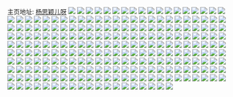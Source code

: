 主页地址: [杨思颖儿呀](https://weibo.com/u/5626779452) 
![](https://wx4.sinaimg.cn/mw2000/0068Nonigy1h9prqf59w4j32c02c0e82.jpg) 
![](https://wx4.sinaimg.cn/mw2000/0068Nonigy1h9prrqwk6oj30u00u07fo.jpg) 
![](https://wx4.sinaimg.cn/mw2000/0068Nonily1h96w4aygf7j32c02c07wi.jpg) 
![](https://wx4.sinaimg.cn/mw2000/0068Nonily1h96w45o1jbj32c02c07wi.jpg) 
![](https://wx4.sinaimg.cn/mw2000/0068Nonily1h96w4dog46j32c02c04qq.jpg) 
![](https://wx4.sinaimg.cn/mw2000/0068Nonily1h8px9uumzkj31kw2dckjm.jpg) 
![](https://wx4.sinaimg.cn/mw2000/0068Nonily1h8pxco54gtj31j021d4qq.jpg) 
![](https://wx4.sinaimg.cn/mw2000/0068Nonily1h8pxa0wgo6j31j02aie82.jpg) 
![](https://wx4.sinaimg.cn/mw2000/0068Nonily1h8px9vhsn6j30ku0v9akd.jpg) 
![](https://wx4.sinaimg.cn/mw2000/0068Nonily1h8px9y4r5fj31kp2d2hdu.jpg) 
![](https://wx4.sinaimg.cn/mw2000/0068Nonily1h8l7o7u78aj30sg1hc7wh.jpg) 
![](https://wx4.sinaimg.cn/mw2000/0068Nonily1h8734erfzrj32dc1kwb2a.jpg) 
![](https://wx4.sinaimg.cn/mw2000/0068Nonily1h8734key81j32dc1kwhdu.jpg) 
![](https://wx4.sinaimg.cn/mw2000/0068Nonily1h87348onw4j32dc1kwb2a.jpg) 
![](https://wx4.sinaimg.cn/mw2000/0068Nonily1h8734m43v5j32dc1kwb2a.jpg) 
![](https://wx4.sinaimg.cn/mw2000/0068Nonily1h8734acumkj32dc1kwb2a.jpg) 
![](https://wx4.sinaimg.cn/mw2000/0068Nonily1h8734iho0yj32dc1kwb2a.jpg) 
![](https://wx4.sinaimg.cn/mw2000/0068Nonily1h7gtnkq3p5j31s035stij.jpg) 
![](https://wx4.sinaimg.cn/mw2000/0068Nonily1h7gtnrk3u3j31s035s7wi.jpg) 
![](https://wx4.sinaimg.cn/mw2000/0068Nonily1h7gtmc208cj31kw35s4j3.jpg) 
![](https://wx4.sinaimg.cn/mw2000/0068Nonily1h7gtmws5rcj31s035su0y.jpg) 
![](https://wx4.sinaimg.cn/mw2000/0068Nonily1h7gtnih6dzj31s035s1ky.jpg) 
![](https://wx4.sinaimg.cn/mw2000/0068Nonily1h7gtmzlwxyj31s035s47y.jpg) 
![](https://wx4.sinaimg.cn/mw2000/0068Nonily1h7gtnbegnzj31s035ske8.jpg) 
![](https://wx4.sinaimg.cn/mw2000/0068Nonily1h7gtmohm8lj31s035shdw.jpg) 
![](https://wx4.sinaimg.cn/mw2000/0068Nonily1h7gto0tb0bj31s035s0yl.jpg) 
![](https://wx4.sinaimg.cn/mw2000/0068Nonily1h6b5g8cyjsj30sg13jwfi.jpg) 
![](https://wx4.sinaimg.cn/mw2000/0068Nonily1h6b5g7ib6lj31tk19kx6p.jpg) 
![](https://wx4.sinaimg.cn/mw2000/0068Nonily1h6b5gc0865j32c02c0qv5.jpg) 
![](https://wx4.sinaimg.cn/mw2000/0068Nonily1h6b5gdhvetj32c02c0npd.jpg) 
![](https://wx4.sinaimg.cn/mw2000/0068Nonily1h648v30ak8j31qc11mnbn.jpg) 
![](https://wx4.sinaimg.cn/mw2000/0068Nonily1h61v4wgyqej32c0340x6p.jpg) 
![](https://wx4.sinaimg.cn/mw2000/0068Nonily1h61v50hvtmj33402c0npd.jpg) 
![](https://wx4.sinaimg.cn/mw2000/0068Nonily1h61v54s1r1j329v41t1kz.jpg) 
![](https://wx4.sinaimg.cn/mw2000/0068Nonily1h56okxni3lj30in0v6n7n.jpg) 
![](https://wx4.sinaimg.cn/mw2000/0068Nonily1h56olydqd3j30h60sgwn5.jpg) 
![](https://wx4.sinaimg.cn/mw2000/0068Nonily1h56oltlqclj30ku10iwpk.jpg) 
![](https://wx4.sinaimg.cn/mw2000/0068Nonily1h56oldmglbj30ku10sh00.jpg) 
![](https://wx4.sinaimg.cn/mw2000/0068Nonily1h56olrweg3j30ua1ctqrz.jpg) 
![](https://wx4.sinaimg.cn/mw2000/0068Nonily1h56olfjl97j30gz0thgt3.jpg) 
![](https://wx4.sinaimg.cn/mw2000/0068Nonily1h56omzq6i5j30ku10rqb2.jpg) 
![](https://wx4.sinaimg.cn/mw2000/0068Nonily1h56om0xmaoj30ic0uxqbj.jpg) 
![](https://wx4.sinaimg.cn/mw2000/0068Nonily1h56ol2enn2j30ku10owrz.jpg) 
![](https://wx4.sinaimg.cn/mw2000/0068Nonily1h50wm04c55j30gg0mgjx5.jpg) 
![](https://wx4.sinaimg.cn/mw2000/0068Nonily1h50wm1gu8fj30ix0jt78w.jpg) 
![](https://wx4.sinaimg.cn/mw2000/0068Nonily1h50wlzch7ij30h80mw0x7.jpg) 
![](https://wx4.sinaimg.cn/mw2000/0068Nonily1h50wm0k9hgj30gu0ofq73.jpg) 
![](https://wx4.sinaimg.cn/mw2000/0068Nonily1h50wm1vqkaj30ju0eytcs.jpg) 
![](https://wx4.sinaimg.cn/mw2000/0068Nonily1h50wlzr1r8j30gr0ow78l.jpg) 
![](https://wx4.sinaimg.cn/mw2000/0068Nonigy1h2qvs2lqwlj32c03404qq.jpg) 
![](https://wx4.sinaimg.cn/mw2000/0068Nonigy1h2qvrutysoj3290301npd.jpg) 
![](https://wx4.sinaimg.cn/mw2000/0068Nonigy1h2qvs8nw5yj32c033z4qq.jpg) 
![](https://wx4.sinaimg.cn/mw2000/0068Nonigy1h2qvrrxtm8j328f2z8x6p.jpg) 
![](https://wx4.sinaimg.cn/mw2000/0068Nonigy1h2qvs11ll3j32c03401ky.jpg) 
![](https://wx4.sinaimg.cn/mw2000/0068Nonigy1h2qvsab1dgj32c03401ky.jpg) 
![](https://wx4.sinaimg.cn/mw2000/0068Nonigy1h2qvryahbuj32c0340qv6.jpg) 
![](https://wx4.sinaimg.cn/mw2000/0068Nonigy1h2qvrw58egj32322s3npd.jpg) 
![](https://wx4.sinaimg.cn/mw2000/0068Nonigy1h2qvs70vaoj32c0340e83.jpg) 
![](https://wx4.sinaimg.cn/mw2000/0068Nonily1h0k2g8tkbwj31rv35s7wh.jpg) 
![](https://wx4.sinaimg.cn/mw2000/0068Nonily1h0k2fzrb7gj31rv35se81.jpg) 
![](https://wx4.sinaimg.cn/mw2000/0068Nonily1h0k2fnyjlmj31rv35sb29.jpg) 
![](https://wx4.sinaimg.cn/mw2000/0068Nonily1h0k2fsuqtsj31rv35se81.jpg) 
![](https://wx4.sinaimg.cn/mw2000/0068Nonily1h0k2dnq29lj31rv35sqv5.jpg) 
![](https://wx4.sinaimg.cn/mw2000/0068Nonily1h0k2gdn3jdj31qw35ehdt.jpg) 
![](https://wx4.sinaimg.cn/mw2000/0068Nonily1h0k2eqz0gtj31rv35snpd.jpg) 
![](https://wx4.sinaimg.cn/mw2000/0068Nonily1h0k2fipvpfj31rv35sqv5.jpg) 
![](https://wx4.sinaimg.cn/mw2000/0068Nonily1h0k2g569zaj31po2sh4qp.jpg) 
![](https://wx4.sinaimg.cn/mw2000/0068Nonily1h0k2eaqo39j31gn2ll1fs.jpg) 
![](https://wx4.sinaimg.cn/mw2000/0068Nonily1h0k2e744njj322r35s4qq.jpg) 
![](https://wx4.sinaimg.cn/mw2000/0068Nonily1h0k2etg937j31g52kpe20.jpg) 
![](https://wx4.sinaimg.cn/mw2000/0068Nonily1h05w0v128kj30xo1o0wpt.jpg) 
![](https://wx4.sinaimg.cn/mw2000/0068Nonily1h05w0vjtewj30xo1o0wr7.jpg) 
![](https://wx4.sinaimg.cn/mw2000/0068Nonily1h05w19n1laj30xo1o049w.jpg) 
![](https://wx4.sinaimg.cn/mw2000/0068Nonily1h05w0wnp25j30xo1o0k3s.jpg) 
![](https://wx4.sinaimg.cn/mw2000/0068Nonily1h05w0x9wjhj30xr1o0n8s.jpg) 
![](https://wx4.sinaimg.cn/mw2000/0068Nonily1h05w0w0wvpj30xo1o0k3z.jpg) 
![](https://wx4.sinaimg.cn/mw2000/0068Nonily1gy4eirqnvuj31o02804qq.jpg) 
![](https://wx4.sinaimg.cn/mw2000/0068Nonily1gy4eioghrkj31nr1qakjl.jpg) 
![](https://wx4.sinaimg.cn/mw2000/0068Nonily1gy4eixirslj30u00u0gui.jpg) 
![](https://wx4.sinaimg.cn/mw2000/0068Nonily1gy4eiwwrthj324o2cx4qq.jpg) 
![](https://wx4.sinaimg.cn/mw2000/0068Nonily1gvil21gp9gj60sg11u1kx02.jpg) 
![](https://wx4.sinaimg.cn/mw2000/0068Nonily1gvil2xpnhpj60sg16ohda02.jpg) 
![](https://wx4.sinaimg.cn/mw2000/0068Nonily1gvil35yvjuj60sg13fto302.jpg) 
![](https://wx4.sinaimg.cn/mw2000/0068Nonily1gvil2471lpj60sg16o1kx02.jpg) 
![](https://wx4.sinaimg.cn/mw2000/0068Nonily1gvil2hhggzj60sg47onpd02.jpg) 
![](https://wx4.sinaimg.cn/mw2000/0068Nonily1gvil2bb0l3j60sg39kx6p02.jpg) 
![](https://wx4.sinaimg.cn/mw2000/0068Nonily1gvil2uc1c9j60sg16o4jt02.jpg) 
![](https://wx4.sinaimg.cn/mw2000/0068Nonily1gvil2rub0zj60sg59mx6q02.jpg) 
![](https://wx4.sinaimg.cn/mw2000/0068Nonily1gvil34ougmj60sg3ainpe02.jpg) 
![](https://wx4.sinaimg.cn/mw2000/0068Nonily1gt5sep5y61j30sg26onpd.jpg) 
![](https://wx4.sinaimg.cn/mw2000/0068Nonily1gssig0vrrlj33402c0e81.jpg) 
![](https://wx4.sinaimg.cn/mw2000/0068Nonily1gssifqth2lj33402c0npe.jpg) 
![](https://wx4.sinaimg.cn/mw2000/0068Nonily1gssifus6onj33402c07wi.jpg) 
![](https://wx4.sinaimg.cn/mw2000/0068Nonily1gssifz4u7oj32c02c0u0x.jpg) 
![](https://wx4.sinaimg.cn/mw2000/0068Nonily1gssifwwz5pj33402c0hdt.jpg) 
![](https://wx4.sinaimg.cn/mw2000/0068Nonily1gssifs705xj32c01pa1hl.jpg) 
![](https://wx4.sinaimg.cn/mw2000/0068Nonily1gof3kzx0ixj31ru35snpo.jpg) 
![](https://wx4.sinaimg.cn/mw2000/0068Nonily1gof3l0ztb5j30ku0z311l.jpg) 
![](https://wx4.sinaimg.cn/mw2000/0068Nonily1gof3jrfhxaj30ku1asal1.jpg) 
![](https://wx4.sinaimg.cn/mw2000/0068Nonily1gof3l5l03fj32c033y4qs.jpg) 
![](https://wx4.sinaimg.cn/mw2000/0068Nonily1gof3jrxmo5j30ku0z3tfw.jpg) 
![](https://wx4.sinaimg.cn/mw2000/0068Nonily1gof3o0oydgj30ku0nete8.jpg) 
![](https://wx4.sinaimg.cn/mw2000/0068Nonily1gof3kkmit7j31ru35skjs.jpg) 
![](https://wx4.sinaimg.cn/mw2000/0068Nonily1gof3ny1jb5j318w2801l0.jpg) 
![](https://wx4.sinaimg.cn/mw2000/0068Nonily1gof3k9aelej31ru35se8b.jpg) 
![](https://wx4.sinaimg.cn/mw2000/0068Nonily1gn3s30xd6ej31591s5nh0.jpg) 
![](https://wx4.sinaimg.cn/mw2000/0068Nonily1gn3s36ur2rj31qw340qv5.jpg) 
![](https://wx4.sinaimg.cn/mw2000/0068Nonily1gn3s75icl2j30u01fyhdt.jpg) 
![](https://wx4.sinaimg.cn/mw2000/0068Nonily1gmpk5oblzaj31rv2mau18.jpg) 
![](https://wx4.sinaimg.cn/mw2000/0068Nonily1gmpk5l6qyjj31ru16kaq8.jpg) 
![](https://wx4.sinaimg.cn/mw2000/0068Nonily1gms8k7nj74j31rv35s7wh.jpg) 
![](https://wx4.sinaimg.cn/mw2000/0068Nonily1gmpk5lr9baj335s1rv1ky.jpg) 
![](https://wx4.sinaimg.cn/mw2000/0068Nonily1gms8k2rm7fj31qh2sd4po.jpg) 
![](https://wx4.sinaimg.cn/mw2000/0068Nonily1gmpzhx0ctgj335s1rv1kx.jpg) 
![](https://wx4.sinaimg.cn/mw2000/0068Nonily1gms8k1dn1gj335s1rvkjl.jpg) 
![](https://wx4.sinaimg.cn/mw2000/0068Nonily1gmr5548v6nj333z2bzhdt.jpg) 
![](https://wx4.sinaimg.cn/mw2000/0068Nonily1gms8kpg5ivj31rv35su0x.jpg) 
![](https://wx4.sinaimg.cn/mw2000/0068Nonigy1glzav54zbtj30ku0zldse.jpg) 
![](https://wx4.sinaimg.cn/mw2000/0068Nonigy1glzauy5xg7j30ku1as16v.jpg) 
![](https://wx4.sinaimg.cn/mw2000/0068Nonigy1glzav712ilj30ku2ep1ki.jpg) 
![](https://wx4.sinaimg.cn/mw2000/0068Nonigy1glzauwewipj30ku0z314k.jpg) 
![](https://wx4.sinaimg.cn/mw2000/0068Nonigy1glzav3yiesj31j32vokjl.jpg) 
![](https://wx4.sinaimg.cn/mw2000/0068Nonigy1glzaux7apxj30ku0z3gxj.jpg) 
![](https://wx4.sinaimg.cn/mw2000/0068Nonigy1glzavjvdepj30ku14u7ee.jpg) 
![](https://wx4.sinaimg.cn/mw2000/0068Nonigy1glzav1lu9kj32c0340e82.jpg) 
![](https://wx4.sinaimg.cn/mw2000/0068Nonigy1glzaut96k8j30ku1at4at.jpg) 
![](https://wx4.sinaimg.cn/mw2000/0068Nonigy1glxzm5rgkyj30ku15o7f2.jpg) 
![](https://wx4.sinaimg.cn/mw2000/0068Nonigy1glxzm52e18j32yr1ke4qp.jpg) 
![](https://wx4.sinaimg.cn/mw2000/0068Nonigy1glxzme8ftwj32c02c01kx.jpg) 
![](https://wx4.sinaimg.cn/mw2000/0068Nonigy1glxzm71wlej32c02c0hdt.jpg) 
![](https://wx4.sinaimg.cn/mw2000/0068Nonigy1glxzmd2z8rj33401r0x6q.jpg) 
![](https://wx4.sinaimg.cn/mw2000/0068Nonigy1glxzndjdfwj30ku0nfdlm.jpg) 
![](https://wx4.sinaimg.cn/mw2000/0068Nonily1gld79clf14j32ds1sctyl.jpg) 
![](https://wx4.sinaimg.cn/mw2000/0068Nonily1gld7okmf7jj32c02c04qp.jpg) 
![](https://wx4.sinaimg.cn/mw2000/0068Nonigy1gld7om9waij32c02c01kx.jpg) 
![](https://wx4.sinaimg.cn/mw2000/0068Nonigy1gld7ogvqwcj32c02c01kx.jpg) 
![](https://wx4.sinaimg.cn/mw2000/0068Nonigy1gld7ob63yej32c02c01kx.jpg) 
![](https://wx4.sinaimg.cn/mw2000/0068Nonigy1gld7oo5e0hj32d32c01kx.jpg) 
![](https://wx4.sinaimg.cn/mw2000/0068Nonigy1gld7oertg9j32c02c07wi.jpg) 
![](https://wx4.sinaimg.cn/mw2000/0068Nonily1gld7orhjtvj32c02c0hdt.jpg) 
![](https://wx4.sinaimg.cn/mw2000/0068Nonigy1gld7opoqsjj32c02c07wh.jpg) 
![](https://wx4.sinaimg.cn/mw2000/0068Nonigy1gklloo6tnfj31401o0qe5.jpg) 
![](https://wx4.sinaimg.cn/mw2000/0068Nonigy1gkllosdkh7j31401o0na8.jpg) 
![](https://wx4.sinaimg.cn/mw2000/0068Nonigy1gkllomxdxij33402bykjl.jpg) 
![](https://wx4.sinaimg.cn/mw2000/0068Nonigy1gkllollb34j31401n9wrb.jpg) 
![](https://wx4.sinaimg.cn/mw2000/0068Nonigy1gkllonj633j314u1o0tki.jpg) 
![](https://wx4.sinaimg.cn/mw2000/0068Nonigy1gklloopydsj31401o013x.jpg) 
![](https://wx4.sinaimg.cn/mw2000/0068Nonigy1gkllop701wj31401o0gy7.jpg) 
![](https://wx4.sinaimg.cn/mw2000/0068Nonigy1gklloqv9jwj31401o0162.jpg) 
![](https://wx4.sinaimg.cn/mw2000/0068Nonigy1gkllosu09dj31401o0wqp.jpg) 
![](https://wx4.sinaimg.cn/mw2000/0068Nonily1gi34x7mv6jj316o16bds7.jpg) 
![](https://wx4.sinaimg.cn/mw2000/0068Nonily1gi34x8mtktj321q334kjl.jpg) 
![](https://wx4.sinaimg.cn/mw2000/0068Nonily1gi34xfkp24j31jk1i7k7z.jpg) 
![](https://wx4.sinaimg.cn/mw2000/0068Nonily1gi34xg81pjj33401fnwzg.jpg) 
![](https://wx4.sinaimg.cn/mw2000/0068Nonily1gi34xhl0xyj322o3407wh.jpg) 
![](https://wx4.sinaimg.cn/mw2000/0068Nonily1gi34xfugdlj31ex15s10a.jpg) 
![](https://wx4.sinaimg.cn/mw2000/0068Nonigy1gi34x723jmj322o340njd.jpg) 
![](https://wx4.sinaimg.cn/mw2000/0068Nonily1gi34xi2cajj31jb2cbtzx.jpg) 
![](https://wx4.sinaimg.cn/mw2000/0068Nonily1gi34xgow81j322o340ty4.jpg) 
![](https://wx4.sinaimg.cn/mw2000/0068Nonigy1ghnatkmx97j31gw2dcqv5.jpg) 
![](https://wx4.sinaimg.cn/mw2000/0068Nonigy1ghnb1s0idhj32c0340x6r.jpg) 
![](https://wx4.sinaimg.cn/mw2000/0068Nonigy1ghnatzraidj32bc1jkx6p.jpg) 
![](https://wx4.sinaimg.cn/mw2000/0068Nonigy1ghnb1fw9aij327j1npe64.jpg) 
![](https://wx4.sinaimg.cn/mw2000/0068Nonigy1ghnat9lapwj32bc1jku0x.jpg) 
![](https://wx4.sinaimg.cn/mw2000/0068Nonigy1ghnb1lzr1hj31na272npd.jpg) 
![](https://wx4.sinaimg.cn/mw2000/0068Nonigy1ghnb1jj4v3j32dc1vwx6p.jpg) 
![](https://wx4.sinaimg.cn/mw2000/0068Nonigy1ghnazpgu8lj32c02c0u0y.jpg) 
![](https://wx4.sinaimg.cn/mw2000/0068Nonigy1ghnatug3n3j31s02dce81.jpg) 
![](https://wx4.sinaimg.cn/mw2000/0068Nonigy1ghnazm6fbpj32c02c0u0y.jpg) 
![](https://wx4.sinaimg.cn/mw2000/0068Nonigy1ghnazdzhorj32c02c07wj.jpg) 
![](https://wx4.sinaimg.cn/mw2000/0068Nonigy1ghnazho033j32c02c0kjm.jpg) 
![](https://wx4.sinaimg.cn/mw2000/0068Nonigy1ghnatbfp0qj316o1kuhdt.jpg) 
![](https://wx4.sinaimg.cn/mw2000/0068Nonily1ggdvozfo8aj31s02dcb29.jpg) 
![](https://wx4.sinaimg.cn/mw2000/0068Nonily1ggdvoytj6bj31ht2dcnpd.jpg) 
![](https://wx4.sinaimg.cn/mw2000/0068Nonily1ggdvp2xvhnj31s02dcqv5.jpg) 
![](https://wx4.sinaimg.cn/mw2000/0068Nonily1ggdvoxy5yoj32dc1kwkjm.jpg) 
![](https://wx4.sinaimg.cn/mw2000/0068Nonily1ggdvowvix6j31kw16m1kx.jpg) 
![](https://wx4.sinaimg.cn/mw2000/0068Nonily1ggdvp09upoj32dc1kwu0x.jpg) 
![](https://wx4.sinaimg.cn/mw2000/0068Nonily1ggdvow5y7vj31s02dchdt.jpg) 
![](https://wx4.sinaimg.cn/mw2000/0068Nonily1ggdvp16bwbj31kw2dcb29.jpg) 
![](https://wx4.sinaimg.cn/mw2000/0068Nonily1ggdvp1zkjkj31nf2ctnpd.jpg) 
![](https://wx4.sinaimg.cn/mw2000/0068Nonigy1ggbw4kez6oj31o01o0e81.jpg) 
![](https://wx4.sinaimg.cn/mw2000/0068Nonily1gfqyhaknznj31n12a6npd.jpg) 
![](https://wx4.sinaimg.cn/mw2000/0068Nonily1gfqyhijqc1j31s02dce81.jpg) 
![](https://wx4.sinaimg.cn/mw2000/0068Nonily1gfqyhf9o0aj31kn28t7oj.jpg) 
![](https://wx4.sinaimg.cn/mw2000/0068Nonily1gfqyhej371j334022o4qq.jpg) 
![](https://wx4.sinaimg.cn/mw2000/0068Nonily1gfqyh9cnioj30ku0rmahq.jpg) 
![](https://wx4.sinaimg.cn/mw2000/0068Nonily1gfqyhdcrsoj32dc1s0hdt.jpg) 
![](https://wx4.sinaimg.cn/mw2000/0068Nonily1gfdqs9xaxaj31o0280qv5.jpg) 
![](https://wx4.sinaimg.cn/mw2000/0068Nonily1gfdqsfe91hj31g125ghdt.jpg) 
![](https://wx4.sinaimg.cn/mw2000/0068Nonily1gfdqrlq4b0j31o0280hdt.jpg) 
![](https://wx4.sinaimg.cn/mw2000/0068Nonily1gfdqs1tri3j31o0280npd.jpg) 
![](https://wx4.sinaimg.cn/mw2000/0068Nonily1gfdqrxon0aj31o0280qv5.jpg) 
![](https://wx4.sinaimg.cn/mw2000/0068Nonily1gfdqrhzqosj31o0280kjl.jpg) 
![](https://wx4.sinaimg.cn/mw2000/0068Nonily1gf3e63s9tkj31op2dcnpd.jpg) 
![](https://wx4.sinaimg.cn/mw2000/0068Nonily1gf3e6pn5chj316o1kukjl.jpg) 
![](https://wx4.sinaimg.cn/mw2000/0068Nonily1gf3e6ds6n4j31lg2dckjl.jpg) 
![](https://wx4.sinaimg.cn/mw2000/0068Nonily1gf3e5my5lgj31901o0qec.jpg) 
![](https://wx4.sinaimg.cn/mw2000/0068Nonily1gf3e5t3ntej31901o015t.jpg) 
![](https://wx4.sinaimg.cn/mw2000/0068Nonily1gf3e5qsmetj31s02dce06.jpg) 
![](https://wx4.sinaimg.cn/mw2000/0068Nonily1gf3e87i91zj31jr1jrb29.jpg) 
![](https://wx4.sinaimg.cn/mw2000/0068Nonily1gf3e8z7qp9j32c0340qv8.jpg) 
![](https://wx4.sinaimg.cn/mw2000/0068Nonily1gf3e805dchj322e1n64qq.jpg) 
![](https://wx4.sinaimg.cn/mw2000/0068Nonily1gdvcko79lej31v5334hdv.jpg) 
![](https://wx4.sinaimg.cn/mw2000/0068Nonily1gdvcmdaimpj31o01o0hd5.jpg) 
![](https://wx4.sinaimg.cn/mw2000/0068Nonily1gdvcksk9kuj31o01904qp.jpg) 
![](https://wx4.sinaimg.cn/mw2000/0068Nonily1gdvckrpc9lj32o0200x6p.jpg) 
![](https://wx4.sinaimg.cn/mw2000/0068Nonily1gdvckqknr1j32c02c04qq.jpg) 
![](https://wx4.sinaimg.cn/mw2000/0068Nonily1gdvckpckcaj32o02001ky.jpg) 
![](https://wx4.sinaimg.cn/mw2000/0068Nonily1gbnlwbn89oj30u00u0n0t.jpg) 
![](https://wx4.sinaimg.cn/mw2000/0068Nonily1g86pu0uehcj30u018w11l.jpg) 
![](https://wx4.sinaimg.cn/mw2000/0068Nonily1g86pu2yer1j31o01431kx.jpg) 
![](https://wx4.sinaimg.cn/mw2000/0068Nonily1g86pu1vsf2j30u018wtgo.jpg) 
![](https://wx4.sinaimg.cn/mw2000/0068Nonily1g86pu2jwfej318w0u0qaa.jpg) 
![](https://wx4.sinaimg.cn/mw2000/0068Nonily1g86pu3bascj318w0u0480.jpg) 
![](https://wx4.sinaimg.cn/mw2000/0068Nonily1g86pu2b4dyj31qi15o4hg.jpg) 
![](https://wx4.sinaimg.cn/mw2000/0068Nonily1g86pu4clj9j31431o04qp.jpg) 
![](https://wx4.sinaimg.cn/mw2000/0068Nonily1g86pu4tta8j318w0s0av9.jpg) 
![](https://wx4.sinaimg.cn/mw2000/0068Nonily1g86pu3uzugj31o0143e81.jpg) 
![](https://wx4.sinaimg.cn/mw2000/0068Nonigy1g7vj5zttg4j31901o04qq.jpg) 
![](https://wx4.sinaimg.cn/mw2000/0068Nonigy1g7vj62f1k2j31qi15oqnq.jpg) 
![](https://wx4.sinaimg.cn/mw2000/0068Nonigy1g7vj6azndhj31901o01ky.jpg) 
![](https://wx4.sinaimg.cn/mw2000/0068Nonigy1g7ucdwbwhsj31o01mokjm.jpg) 
![](https://wx4.sinaimg.cn/mw2000/0068Nonigy1g7vj6en4mej31901o0b2a.jpg) 
![](https://wx4.sinaimg.cn/mw2000/0068Nonigy1g7vj6kboy9j31o01404qp.jpg) 
![](https://wx4.sinaimg.cn/mw2000/0068Nonigy1g7vj6oi8hbj31901o0u0x.jpg) 
![](https://wx4.sinaimg.cn/mw2000/0068Nonigy1g7vj6rs7kej31qi15okbu.jpg) 
![](https://wx4.sinaimg.cn/mw2000/0068Nonigy1g7vj6yyx05j31901o07wi.jpg) 
![](https://wx4.sinaimg.cn/mw2000/0068Nonigy1g2vj6cqfhrj30rs15oqgp.jpg) 
![](https://wx4.sinaimg.cn/mw2000/0068Nonigy1g2vj6kzwp4j31901o0x6p.jpg) 
![](https://wx4.sinaimg.cn/mw2000/0068Nonigy1g2vj6av1t5j30rs15okcm.jpg) 
![](https://wx4.sinaimg.cn/mw2000/0068Nonigy1g2vjk70do8j30xc18g4qp.jpg) 
![](https://wx4.sinaimg.cn/mw2000/0068Nonigy1g2vj690316j318g0xcnpd.jpg) 
![](https://wx4.sinaimg.cn/mw2000/0068Nonigy1g2vjpmif2nj31901o0hdu.jpg) 
![](https://wx4.sinaimg.cn/mw2000/0068Nonigy1g2w3uqac3uj315o0rswqv.jpg) 
![](https://wx4.sinaimg.cn/mw2000/0068Nonigy1g2vj6i8csbj31o0190hdt.jpg) 
![](https://wx4.sinaimg.cn/mw2000/0068Nonigy1g2w2osj2tsj315o15onpd.jpg) 
